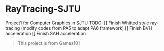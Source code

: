# RayTracing-SJTU
Project1 for Computer Graphics in SJTU
TODO:
[] Finish Whitted style ray-tracing (modify codes from PA5 to adapt PA6 framework)
[] Finish BVH acceleration
[] Finish SAH acceleration
> This project is from Games101 
